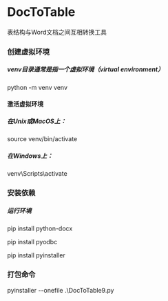 # DocToTable
表结构与Word文档之间互相转换工具

### 创建虚拟环境
##### venv目录通常是指一个虚拟环境（virtual environment）
python -m venv venv

#### 激活虚拟环境
##### 在Unix或MacOS上：
source venv/bin/activate
##### 在Windows上：
venv\Scripts\activate


### 安装依赖
##### 运行环境
pip install python-docx

pip install pyodbc

pip install pyinstaller


### 打包命令
pyinstaller --onefile .\DocToTable9.py
